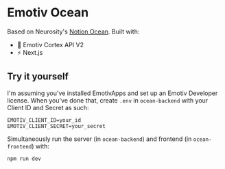 # Emotiv Ocean

Based on Neurosity's [Notion Ocean](https://ocean.neurosity.co/).
Built with:

- 🧠 Emotiv Cortex API V2
- ⚡ Next.js

## Try it yourself

I'm assuming you've installed EmotivApps and set up an Emotiv Developer license. When you've done that, create `.env` in `ocean-backend` with your Client ID and Secret as such:

```
EMOTIV_CLIENT_ID=your_id
EMOTIV_CLIENT_SECRET=your_secret
```

Simultaneously run the server (in `ocean-backend`) and frontend (in `ocean-frontend`) with:

```
npm run dev
```
